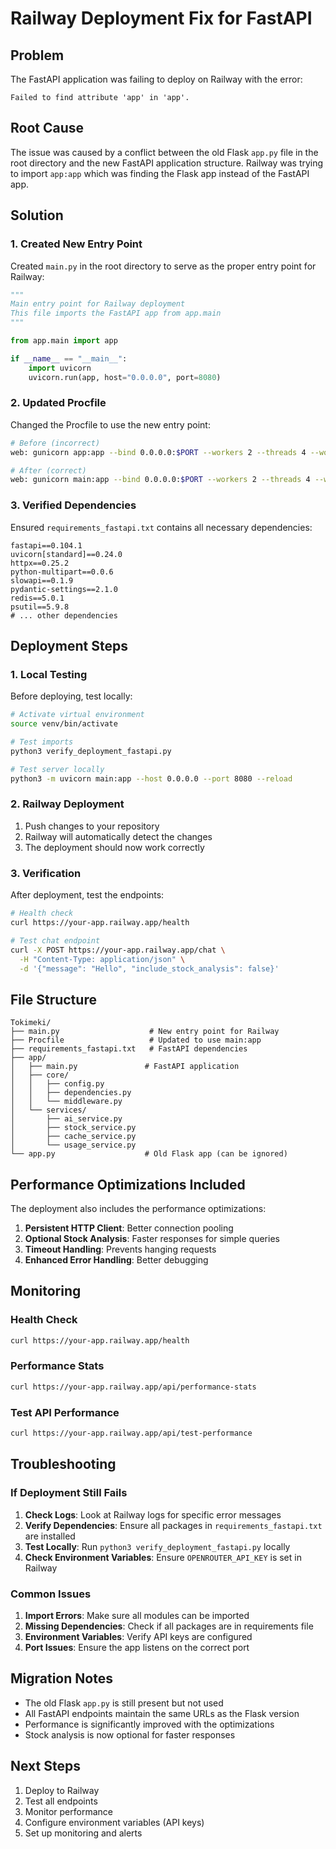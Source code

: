 # Railway Deployment Fix for FastAPI

## Problem
The FastAPI application was failing to deploy on Railway with the error:
```
Failed to find attribute 'app' in 'app'.
```

## Root Cause
The issue was caused by a conflict between the old Flask `app.py` file in the root directory and the new FastAPI application structure. Railway was trying to import `app:app` which was finding the Flask app instead of the FastAPI app.

## Solution

### 1. Created New Entry Point
Created `main.py` in the root directory to serve as the proper entry point for Railway:

```python
"""
Main entry point for Railway deployment
This file imports the FastAPI app from app.main
"""

from app.main import app

if __name__ == "__main__":
    import uvicorn
    uvicorn.run(app, host="0.0.0.0", port=8080)
```

### 2. Updated Procfile
Changed the Procfile to use the new entry point:

```bash
# Before (incorrect)
web: gunicorn app:app --bind 0.0.0.0:$PORT --workers 2 --threads 4 --worker-class gthread --timeout 300 --keep-alive 5 --max-requests 1000 --max-requests-jitter 50 --log-level info

# After (correct)
web: gunicorn main:app --bind 0.0.0.0:$PORT --workers 2 --threads 4 --worker-class gthread --timeout 300 --keep-alive 5 --max-requests 1000 --max-requests-jitter 50 --log-level info
```

### 3. Verified Dependencies
Ensured `requirements_fastapi.txt` contains all necessary dependencies:

```
fastapi==0.104.1
uvicorn[standard]==0.24.0
httpx==0.25.2
python-multipart==0.0.6
slowapi==0.1.9
pydantic-settings==2.1.0
redis==5.0.1
psutil==5.9.8
# ... other dependencies
```

## Deployment Steps

### 1. Local Testing
Before deploying, test locally:

```bash
# Activate virtual environment
source venv/bin/activate

# Test imports
python3 verify_deployment_fastapi.py

# Test server locally
python3 -m uvicorn main:app --host 0.0.0.0 --port 8080 --reload
```

### 2. Railway Deployment
1. Push changes to your repository
2. Railway will automatically detect the changes
3. The deployment should now work correctly

### 3. Verification
After deployment, test the endpoints:

```bash
# Health check
curl https://your-app.railway.app/health

# Test chat endpoint
curl -X POST https://your-app.railway.app/chat \
  -H "Content-Type: application/json" \
  -d '{"message": "Hello", "include_stock_analysis": false}'
```

## File Structure
```
Tokimeki/
├── main.py                    # New entry point for Railway
├── Procfile                   # Updated to use main:app
├── requirements_fastapi.txt   # FastAPI dependencies
├── app/
│   ├── main.py               # FastAPI application
│   ├── core/
│   │   ├── config.py
│   │   ├── dependencies.py
│   │   └── middleware.py
│   └── services/
│       ├── ai_service.py
│       ├── stock_service.py
│       ├── cache_service.py
│       └── usage_service.py
└── app.py                    # Old Flask app (can be ignored)
```

## Performance Optimizations Included

The deployment also includes the performance optimizations:

1. **Persistent HTTP Client**: Better connection pooling
2. **Optional Stock Analysis**: Faster responses for simple queries
3. **Timeout Handling**: Prevents hanging requests
4. **Enhanced Error Handling**: Better debugging

## Monitoring

### Health Check
```bash
curl https://your-app.railway.app/health
```

### Performance Stats
```bash
curl https://your-app.railway.app/api/performance-stats
```

### Test API Performance
```bash
curl https://your-app.railway.app/api/test-performance
```

## Troubleshooting

### If Deployment Still Fails

1. **Check Logs**: Look at Railway logs for specific error messages
2. **Verify Dependencies**: Ensure all packages in `requirements_fastapi.txt` are installed
3. **Test Locally**: Run `python3 verify_deployment_fastapi.py` locally
4. **Check Environment Variables**: Ensure `OPENROUTER_API_KEY` is set in Railway

### Common Issues

1. **Import Errors**: Make sure all modules can be imported
2. **Missing Dependencies**: Check if all packages are in requirements file
3. **Environment Variables**: Verify API keys are configured
4. **Port Issues**: Ensure the app listens on the correct port

## Migration Notes

- The old Flask `app.py` is still present but not used
- All FastAPI endpoints maintain the same URLs as the Flask version
- Performance is significantly improved with the optimizations
- Stock analysis is now optional for faster responses

## Next Steps

1. Deploy to Railway
2. Test all endpoints
3. Monitor performance
4. Configure environment variables (API keys)
5. Set up monitoring and alerts 